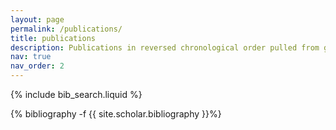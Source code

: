 ```yaml
---
layout: page
permalink: /publications/
title: publications
description: Publications in reversed chronological order pulled from google scholar.
nav: true
nav_order: 2
---
```


<!-- _pages/publications.md -->

<!-- Bibsearch Feature -->

{% include bib_search.liquid %}

<div class="publications">

{% bibliography -f {{ site.scholar.bibliography }}%}

</div>
